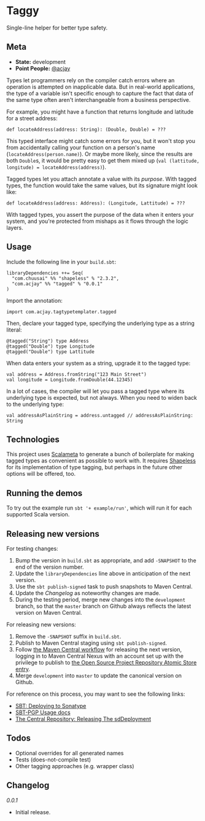 # Taggy

Single-line helper for better type safety.

## Meta

* __State:__ development
* __Point People:__ [@acjay](https://github.com/acjay)

Types let programmers rely on the compiler catch errors where an operation is attempted on inapplicable data. But in real-world applications, the type of a variable isn't specific enough to capture the fact that data of the same type often aren't interchangeable from a business perspective.

For example, you might have a function that returns longitude and latitude for a street address:

```
def locateAddress(address: String): (Double, Double) = ???
```

This typed interface might catch some errors for you, but it won't stop you from accidentally calling your function on a person's name (`locateAddress(person.name)`). Or maybe more likely, since the results are both `Double`s, it would be pretty easy to get them mixed up (`val (lattitude, longitude) = locateAddress(address)`).

Tagged types let you attach annotate a value with its _purpose_. With tagged types, the function would take the same values, but its signature might look like:

```
def locateAddress(address: Address): (Longitude, Lattitude) = ???
```

With tagged types, you assert the purpose of the data when it enters your system, and you're protected from mishaps as it flows through the logic layers.

## Usage

Include the following line in your `build.sbt`:

```
libraryDependencies ++= Seq(
  "com.chuusai" %% "shapeless" % "2.3.2",
  "com.acjay" %% "tagged" % "0.0.1"
)
```

Import the annotation:

```
import com.acjay.tagtypetemplater.tagged
```

Then, declare your tagged type, specifying the underlying type as a string literal:

```
@tagged("String") type Address
@tagged("Double") type Longitude
@tagged("Double") type Lattitude
```

When data enters your system as a string, upgrade it to the tagged type:

```
val address = Address.fromString("123 Main Street")
val longitude = Longitude.fromDouble(44.12345)
``` 

In a lot of cases, the compiler will let you pass a tagged type where its underlying type is expected, but not always. When you need to widen back to the underlying type:

```
val addressAsPlainString = address.untagged // addressAsPlainString: String
```

## Technologies

This project uses [Scalameta](http://scalameta.org/) to generate a bunch of boilerplate for making tagged types as convenient as possible to work with. It requires [Shapeless](https://github.com/milessabin/shapeless/) for its implementation of type tagging, but perhaps in the future other options will be offered, too.

## Running the demos

To try out the example run `sbt '+ example/run'`, which will run it for each supported Scala version.

## Releasing new versions
   
For testing changes:

1. Bump the version in `build.sbt` as appropriate, and add `-SNAPSHOT` to the end of the version number.
2. Update the `libraryDependencies` line above in anticipation of the next version.
3. Use the `sbt publish-signed` task to push snapshots to Maven Central.
4. Update the *Changelog* as noteworthy changes are made.
5. During the testing period, merge new changes into the `development` branch, so that the `master` branch on Github always reflects the latest version on Maven Central. 

For releasing new versions:
 
1. Remove the `-SNAPSHOT` suffix in `build.sbt`.
2. Publish to Maven Central staging using `sbt publish-signed`.
3. Follow [the Maven Central workflow](http://central.sonatype.org/pages/releasing-the-deployment.html) for releasing the next version, logging in to Maven Central Nexus with an account set up with the privilege to publish to [the Open Source Project Repository Atomic Store entry](https://issues.sonatype.org/browse/OSSRH-20964). 
4. Merge `development` into `master` to update the canonical version on Github.
  
For reference on this process, you may want to see the following links:
 
- [SBT: Deploying to Sonatype](http://www.scala-sbt.org/0.13/docs/Using-Sonatype.html)
- [SBT-PGP Usage docs](http://www.scala-sbt.org/sbt-pgp/usage.html)
- [The Central Repository: Releasing The sdDeployment](http://central.sonatype.org/pages/releasing-the-deployment.html)
  
## Todos

- Optional overrides for all generated names
- Tests (does-not-compile test)
- Other tagging approaches (e.g. wrapper class)
  
## Changelog

*0.0.1*
- Initial release.
